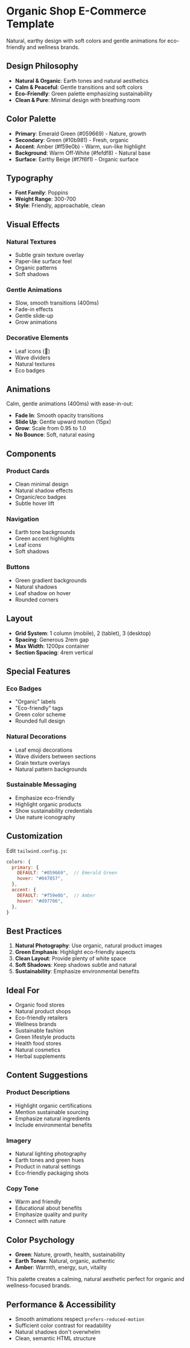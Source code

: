 # Organic Shop E-Commerce Template

Natural, earthy design with soft colors and gentle animations for eco-friendly and wellness brands.

## Design Philosophy

- **Natural & Organic**: Earth tones and natural aesthetics
- **Calm & Peaceful**: Gentle transitions and soft colors
- **Eco-Friendly**: Green palette emphasizing sustainability
- **Clean & Pure**: Minimal design with breathing room

## Color Palette

- **Primary**: Emerald Green (#059669) - Nature, growth
- **Secondary**: Green (#10b981) - Fresh, organic
- **Accent**: Amber (#f59e0b) - Warm, sun-like highlight
- **Background**: Warm Off-White (#fefdf8) - Natural base
- **Surface**: Earthy Beige (#f7f6f1) - Organic surface

## Typography

- **Font Family**: Poppins
- **Weight Range**: 300-700
- **Style**: Friendly, approachable, clean

## Visual Effects

### Natural Textures
- Subtle grain texture overlay
- Paper-like surface feel
- Organic patterns
- Soft shadows

### Gentle Animations
- Slow, smooth transitions (400ms)
- Fade-in effects
- Gentle slide-up
- Grow animations

### Decorative Elements
- Leaf icons (🌿)
- Wave dividers
- Natural textures
- Eco badges

## Animations

Calm, gentle animations (400ms) with ease-in-out:

- **Fade In**: Smooth opacity transitions
- **Slide Up**: Gentle upward motion (15px)
- **Grow**: Scale from 0.95 to 1.0
- **No Bounce**: Soft, natural easing

## Components

### Product Cards
- Clean minimal design
- Natural shadow effects
- Organic/eco badges
- Subtle hover lift

### Navigation
- Earth tone backgrounds
- Green accent highlights
- Leaf icons
- Soft shadows

### Buttons
- Green gradient backgrounds
- Natural shadows
- Leaf shadow on hover
- Rounded corners

## Layout

- **Grid System**: 1 column (mobile), 2 (tablet), 3 (desktop)
- **Spacing**: Generous 2rem gap
- **Max Width**: 1200px container
- **Section Spacing**: 4rem vertical

## Special Features

### Eco Badges
- "Organic" labels
- "Eco-friendly" tags
- Green color scheme
- Rounded full design

### Natural Decorations
- Leaf emoji decorations
- Wave dividers between sections
- Grain texture overlays
- Natural pattern backgrounds

### Sustainable Messaging
- Emphasize eco-friendly
- Highlight organic products
- Show sustainability credentials
- Use nature iconography

## Customization

Edit `tailwind.config.js`:

```js
colors: {
  primary: {
    DEFAULT: "#059669",  // Emerald Green
    hover: "#047857",
  },
  accent: {
    DEFAULT: "#f59e0b",  // Amber
    hover: "#d97706",
  },
}
```

## Best Practices

1. **Natural Photography**: Use organic, natural product images
2. **Green Emphasis**: Highlight eco-friendly aspects
3. **Clean Layout**: Provide plenty of white space
4. **Soft Shadows**: Keep shadows subtle and natural
5. **Sustainability**: Emphasize environmental benefits

## Ideal For

- Organic food stores
- Natural product shops
- Eco-friendly retailers
- Wellness brands
- Sustainable fashion
- Green lifestyle products
- Health food stores
- Natural cosmetics
- Herbal supplements

## Content Suggestions

### Product Descriptions
- Highlight organic certifications
- Mention sustainable sourcing
- Emphasize natural ingredients
- Include environmental benefits

### Imagery
- Natural lighting photography
- Earth tones and green hues
- Product in natural settings
- Eco-friendly packaging shots

### Copy Tone
- Warm and friendly
- Educational about benefits
- Emphasize quality and purity
- Connect with nature

## Color Psychology

- **Green**: Nature, growth, health, sustainability
- **Earth Tones**: Natural, organic, authentic
- **Amber**: Warmth, energy, sun, vitality

This palette creates a calming, natural aesthetic perfect for organic and wellness-focused brands.

## Performance & Accessibility

- Smooth animations respect `prefers-reduced-motion`
- Sufficient color contrast for readability
- Natural shadows don't overwhelm
- Clean, semantic HTML structure
